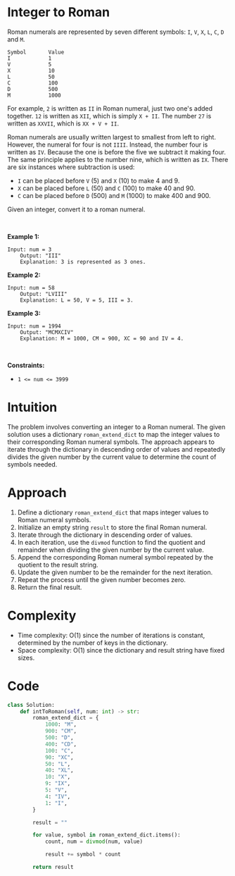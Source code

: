 # Integer to Roman


Roman numerals are represented by seven different symbols: `I`, `V`,
`X`, `L`, `C`, `D` and `M`.

    Symbol       Value
    I            1
    V            5
    X            10
    L            50
    C            100
    D            500
    M            1000

For example, `2` is written as `II` in Roman numeral, just two one's
added together. `12` is written as `XII`, which is simply `X + II`. The
number `27` is written as `XXVII`, which is `XX + V + II`.

Roman numerals are usually written largest to smallest from left to
right. However, the numeral for four is not `IIII`. Instead, the number
four is written as `IV`. Because the one is before the five we subtract
it making four. The same principle applies to the number nine, which is
written as `IX`. There are six instances where subtraction is used:

- `I` can be placed before `V` (5) and `X` (10) to make 4 and 9. 
- `X` can be placed before `L` (50) and `C` (100) to make 40 and 90. 
- `C` can be placed before `D` (500) and `M` (1000) to make 400 and 900.

Given an integer, convert it to a roman numeral.

 

**Example 1:**

    Input: num = 3
        Output: "III"
        Explanation: 3 is represented as 3 ones.
        

**Example 2:**

    Input: num = 58
        Output: "LVIII"
        Explanation: L = 50, V = 5, III = 3.
        

**Example 3:**

    Input: num = 1994
        Output: "MCMXCIV"
        Explanation: M = 1000, CM = 900, XC = 90 and IV = 4.
        

 

**Constraints:**

- `1 <= num <= 3999`


# Intuition
The problem involves converting an integer to a Roman numeral. The given solution uses a dictionary `roman_extend_dict` to map the integer values to their corresponding Roman numeral symbols. The approach appears to iterate through the dictionary in descending order of values and repeatedly divides the given number by the current value to determine the count of symbols needed.

# Approach
1. Define a dictionary `roman_extend_dict` that maps integer values to Roman numeral symbols.
2. Initialize an empty string `result` to store the final Roman numeral.
3. Iterate through the dictionary in descending order of values.
4. In each iteration, use the `divmod` function to find the quotient and remainder when dividing the given number by the current value.
5. Append the corresponding Roman numeral symbol repeated by the quotient to the result string.
6. Update the given number to be the remainder for the next iteration.
7. Repeat the process until the given number becomes zero.
8. Return the final result.

# Complexity
- Time complexity: O(1) since the number of iterations is constant, determined by the number of keys in the dictionary.
- Space complexity: O(1) since the dictionary and result string have fixed sizes.

# Code
```python
class Solution:
    def intToRoman(self, num: int) -> str:
        roman_extend_dict = {
            1000: "M",
            900: "CM",
            500: "D",
            400: "CD",
            100: "C",
            90: "XC",
            50: "L",
            40: "XL",
            10: "X",
            9: "IX",
            5: "V",
            4: "IV",
            1: "I",
        }

        result = ""

        for value, symbol in roman_extend_dict.items():
            count, num = divmod(num, value)

            result += symbol * count

        return result
```